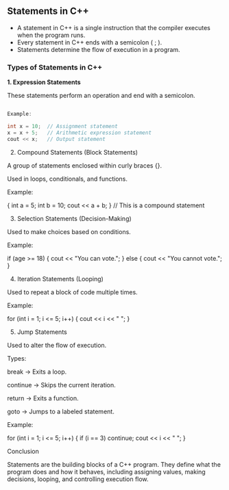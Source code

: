 ## Statements in C++

* A statement in C++ is a single instruction that the compiler executes when the program runs. 
* Every statement in C++ ends with a semicolon ( ; ).
* Statements determine the flow of execution in a program.

### Types of Statements in C++

**1. Expression Statements**

These statements perform an operation and end with a semicolon.

```cpp

Example:

int x = 10;  // Assignment statement
x = x + 5;   // Arithmetic expression statement
cout << x;   // Output statement

```


2. Compound Statements (Block Statements)

A group of statements enclosed within curly braces {}.

Used in loops, conditionals, and functions.

Example:

{
    int a = 5;
    int b = 10;
    cout << a + b;
}  // This is a compound statement


3. Selection Statements (Decision-Making)

Used to make choices based on conditions.

Example:

if (age >= 18) {
    cout << "You can vote.";
} else {
    cout << "You cannot vote.";
}


4. Iteration Statements (Looping)

Used to repeat a block of code multiple times.

Example:

for (int i = 1; i <= 5; i++) {
    cout << i << " ";
}


5. Jump Statements

Used to alter the flow of execution.

Types:

break → Exits a loop.

continue → Skips the current iteration.

return → Exits a function.

goto → Jumps to a labeled statement.


Example:

for (int i = 1; i <= 5; i++) {
    if (i == 3) continue;
    cout << i << " ";
}


Conclusion

Statements are the building blocks of a C++ program. They define what the program does and how it behaves, including assigning values, making decisions, looping, and controlling execution flow.